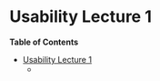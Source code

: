 # Usability Lecture 1

<!-- markdown-toc start - Don't edit this section. Run M-x markdown-toc-refresh-toc -->
**Table of Contents**

- [Usability Lecture 1](#usability-lecture-1)
    - [](#)

<!-- markdown-toc end -->

## 
